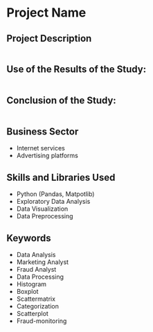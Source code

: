# Project Name

## Project Description


```python

```

## Use of the Results of the Study:


```python

```

## Conclusion of the Study:


```python

```

## Business Sector

* Internet services
* Advertising platforms

## Skills and Libraries Used

* Python (Pandas, Matpotlib)
* Exploratory Data Analysis
* Data Visualization
* Data Preprocessing

## Keywords

* Data Analysis
* Marketing Analyst
* Fraud Analyst
* Data Processing
* Histogram
* Boxplot
* Scattermatrix
* Categorization
* Scatterplot
* Fraud-monitoring


```python

```
